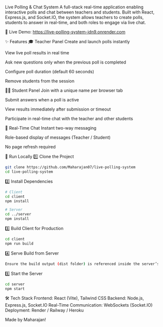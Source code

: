 Live Polling & Chat System
A full-stack real-time application enabling interactive polls and chat between teachers and students. Built with React, Express.js, and Socket.IO, the system allows teachers to create polls, students to answer in real-time, and both roles to engage via live chat.

🔗 Live Demo: https://live-polling-system-idn9.onrender.com

✨ Features
🎓 Teacher Panel
Create and launch polls instantly

View live poll results in real time

Ask new questions only when the previous poll is completed

Configure poll duration (default 60 seconds)

Remove students from the session

🧑‍🎓 Student Panel
Join with a unique name per browser tab

Submit answers when a poll is active

View results immediately after submission or timeout

Participate in real-time chat with the teacher and other students

💬 Real-Time Chat
Instant two-way messaging

Role-based display of messages (Teacher / Student)

No page refresh required

🚀 Run Locally
1️⃣ Clone the Project
```bash
git clone https://github.com/Maharajan07/live-polling-system
cd live-polling-system
```
2️⃣ Install Dependencies
```bash
# Client
cd client
npm install

# Server
cd ../server
npm install
```
3️⃣ Build Client for Production
```bash
cd client
npm run build
```
4️⃣ Serve Build from Server
```bash
Ensure the build output (dist folder) is referenced inside the server’s index.js for production serving.
```
5️⃣ Start the Server
```bash
cd server
npm start
```
🛠 Tech Stack
Frontend: React (Vite), Tailwind CSS
Backend: Node.js, Express.js, Socket.IO
Real-Time Communication: WebSockets (Socket.IO)
Deployment: Render / Railway / Heroku

Made by Maharajan!
